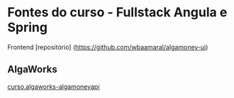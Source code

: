 # Fontes do curso - Fullstack Angula e Spring 
Frontend [repositório] (https://github.com/wbaamaral/algamoney-ui)
## AlgaWorks
 
[curso.algaworks-algamoneyapi][1]

[1]: <https://www.algaworks.com/curso/fullstack-angular-e-spring> "Projeto criado durante o treinamento"



